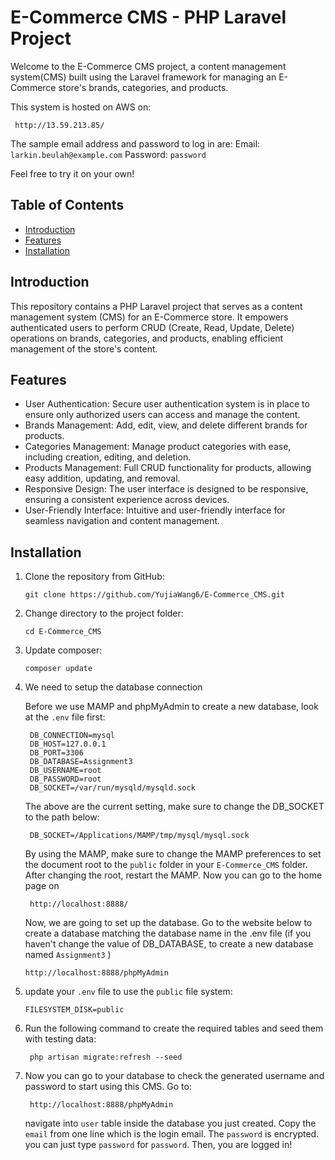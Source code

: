 # E-Commerce CMS - PHP Laravel Project

Welcome to the E-Commerce CMS project, a content management system(CMS) built using the Laravel framework for managing an E-Commerce store's brands, categories, and products.

This system is hosted on AWS on: 
```
 http://13.59.213.85/ 
```
The sample email address and password to log in are:
Email: ```larkin.beulah@example.com```
Password: ```password``` 

Feel free to try it on your own!

## Table of Contents

- [Introduction](#introduction)
- [Features](#features)
- [Installation](#installation)

## Introduction

This repository contains a PHP Laravel project that serves as a content management system (CMS) for an E-Commerce store. It empowers authenticated users to perform CRUD (Create, Read, Update, Delete) operations on brands, categories, and products, enabling efficient management of the store's content.

## Features

- User Authentication: Secure user authentication system is in place to ensure only authorized users can access and manage the content.
- Brands Management: Add, edit, view, and delete different brands for products.
- Categories Management: Manage product categories with ease, including creation, editing, and deletion.
- Products Management: Full CRUD functionality for products, allowing easy addition, updating, and removal.
- Responsive Design: The user interface is designed to be responsive, ensuring a consistent experience across devices.
- User-Friendly Interface: Intuitive and user-friendly interface for seamless navigation and content management.

## Installation

1. Clone the repository from GitHub:
   ```
   git clone https://github.com/YujiaWang6/E-Commerce_CMS.git
   ```
2. Change directory to the project folder:
   ```
   cd E-Commerce_CMS
   ```
3. Update composer:
   ```
   composer update
   ```
4. We need to setup the database connection 
    
    Before we use MAMP and phpMyAdmin to create a new database, look at the ```.env``` file first:
   ```
    DB_CONNECTION=mysql
    DB_HOST=127.0.0.1
    DB_PORT=3306
    DB_DATABASE=Assignment3
    DB_USERNAME=root
    DB_PASSWORD=root
    DB_SOCKET=/var/run/mysqld/mysqld.sock
   ```
    The above are the current setting, make sure to change the DB_SOCKET to the path below:
   ```
    DB_SOCKET=/Applications/MAMP/tmp/mysql/mysql.sock
   ```

   By using the MAMP, make sure to change the MAMP preferences to set the document root to the ```public``` folder in your ```E-Commerce_CMS``` folder. After changing the root, restart the MAMP. Now you can go to the home page on
   ```
    http://localhost:8888/
   ```

   Now, we are going to set up the database. Go to the website below to create a database matching the database name in the .env file (if you haven't change the value of DB_DATABASE, to create a new database named ```Assignment3``` )
   ```
   http://localhost:8888/phpMyAdmin
   ```

5. update your ```.env``` file to use the ```public``` file system:
   ```
   FILESYSTEM_DISK=public
   ```

6. Run the following command to create the required tables and seed them with testing data:
   ```
    php artisan migrate:refresh --seed
   ```

7. Now you can go to your database to check the generated username and password to start using this CMS. 
    Go to:
   ```
    http://localhost:8888/phpMyAdmin
   ```

   navigate into ```user``` table inside the database you just created. Copy the ```email``` from one line which is the login email. The ```password``` is encrypted. you can just type ```password``` for ```password```. Then, you are logged in! 

